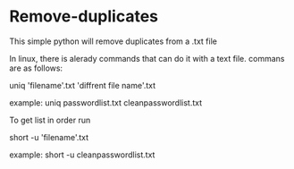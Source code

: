 # Remove-duplicates
This simple python will remove duplicates from a .txt file 


In linux, there is alerady commands that can do it with a text file. commans are as follows:

uniq 'filename'.txt 'diffrent file name'.txt

example: uniq passwordlist.txt cleanpasswordlist.txt

To get list in order run

short -u 'filename'.txt

example: short -u cleanpasswordlist.txt
